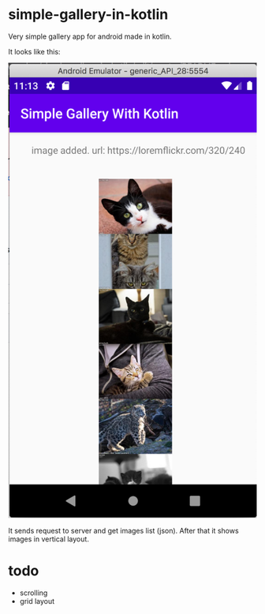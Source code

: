 # simple-gallery-in-kotlin

Very simple gallery app for android made in kotlin.

It looks like this:

![alt text](example.png)

It sends request to server and get images list (json).
After that it shows images in vertical layout.

# todo
- scrolling
- grid layout
